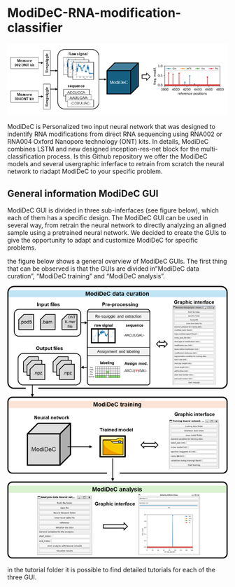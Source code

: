 # ModiDeC-RNA-modification-classifier

![GUI for retraining ModiDeC](https://github.com/mem3nto0/ModiDeC-RNA-modification-classifier/blob/main/git_hub_modiDeC.png)

ModiDeC is Personalized two input neural network that was designed to indentify RNA modifications from direct RNA sequencing using
RNA002 or RNA004 Oxford Nanopore technology (ONT) kits. In details, ModiDeC combines LSTM and new designed inception-res-net block for
the multi-classification process. Is this Github repository we offer the ModiDeC models and several usergraphic inferface to retrain 
from scratch the neural network to riadapt ModiDeC to your specific problem.

## General information ModiDeC GUI

ModiDeC GUI is divided in three sub-inferfaces (see figure below), which each of them has a specific design. The ModiDeC GUI can be used in several way, from retrain the neural network to directly 
analyzing an aligned sample using a pretrained neural network. We decided to create the GUIs to give the opportunity to adapt and customize ModiDeC for specific problems.

the figure below shows a general overview of ModiDeC GUIs. The first thing that can be observed is that the GUIs are divided in”ModiDeC data curation”, “ModiDeC training” and “ModiDeC analysis”. 

![GUI for retraining ModiDeC](https://github.com/mem3nto0/ModiDeC-RNA-modification-classifier/blob/main/Gui_pipeline.png)

in the tutorial folder it is possible to find detailed tutorials for each of the three GUI.

